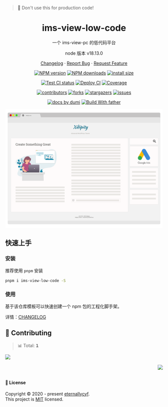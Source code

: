 <a name="readme-top"></a>

> 🚧 Don't use this for production code!

<div align="center">

[//]: # '<img width="160" src="https://avatars.githubusercontent.com/u/17870709?v=4">'

<h1>ims-view-low-code</h1>

一个 ims-view-pc 的低代码平台

node 版本 v18.13.0

[Changelog](./CHANGELOG.md) · [Report Bug][issues-url] · [Request Feature][issues-url]

<!-- SHIELD GROUP -->

[![NPM version][npm-image]][npm-url] [![NPM downloads][download-image]][download-url] [![install size][npm-size]][npm-size-url]

[![Test CI status][test-ci]][test-ci-url] [![Deploy CI][release-ci]][release-ci-url] [![Coverage][coverage]][codecov-url]

[![contributors][contributors-shield]][contributors-url] [![forks][forks-shield]][forks-url] [![stargazers][stargazers-shield]][stargazers-url] [![issues][issues-shield]][issues-url]

[![ docs by dumi][dumi-url]](https://d.umijs.org/) [![Build With father][father-url]](https://github.com/umijs/father/)

![](https://github.com/othneildrew/Best-README-Template/raw/master/images/screenshot.png)

<!-- gitpod url -->

[gitpod-badge]: https://img.shields.io/badge/Gitpod-ready--to--code-blue?logo=gitpod
[gitpod-url]: https://gitpod.io/#https://github.com/ant-design/ims-view-low-code

<!-- umi url -->

[dumi-url]: https://img.shields.io/badge/docs%20by-dumi-blue
[father-url]: https://img.shields.io/badge/build%20with-father-028fe4.svg

<!-- npm url -->

[npm-image]: http://img.shields.io/npm/v/ims-view-low-code.svg?style=flat-square&color=deepgreen&label=latest
[npm-url]: http://npmjs.org/package/ims-view-low-code
[npm-size]: https://img.shields.io/bundlephobia/minzip/ims-view-low-code?color=deepgreen&label=gizpped%20size&style=flat-square
[npm-size-url]: https://packagephobia.com/result?p=ims-view-low-code

<!-- coverage -->

[coverage]: https://codecov.io/gh/eternallycyf/ims-view-low-code/branch/master/graph/badge.svg
[codecov-url]: https://codecov.io/gh/eternallycyf/ims-view-low-code/branch/master

<!-- Github CI -->

[test-ci]: https://github.com/eternallycyf/ims-view-low-code/workflows/Test%20CI/badge.svg
[release-ci]: https://github.com/eternallycyf/ims-view-low-code/workflows/Release%20CI/badge.svg
[test-ci-url]: https://github.com/eternallycyf/ims-view-low-code/actions?query=workflow%3ATest%20CI
[release-ci-url]: https://github.com/eternallycyf/ims-view-low-code/actions?query=workflow%3ARelease%20CI
[download-image]: https://img.shields.io/npm/dm/ims-view-low-code.svg?style=flat-square
[download-url]: https://npmjs.org/package/ims-view-low-code

</div>

## 快速上手

### 安装

推荐使用 `pnpm` 安装

```bash
pnpm i ims-view-low-code -S
```

### 使用

基于该仓库模板可以快速创建一个 npm 包的工程化脚手架。

详情：[CHANGELOG](./CHANGELOG.md)

## 🤝 Contributing

<!-- CONTRIBUTION GROUP -->

> 📊 Total: <kbd>**1**</kbd>

<a href="https://github.com/eternallycyf" title="eternallycyf">
  <img src="https://avatars.githubusercontent.com/u/63464198?v=4" width="50" />
</a>

<!-- CONTRIBUTION END -->

<div align="right">

[![][back-to-top]](#readme-top)

## </div>

#### 📝 License

Copyright © 2020 - present [eternallycyf][profile-url]. <br />
This project is [MIT](./LICENSE) licensed.

<!-- LINK GROUP -->

[profile-url]: https://github.com/eternallycyf

<!-- SHIELD LINK GROUP -->

[back-to-top]: https://img.shields.io/badge/-BACK_TO_TOP-151515?style=flat-square

<!-- contributors -->

[contributors-shield]: https://img.shields.io/github/contributors/eternallycyf/ims-view-low-code.svg?style=flat
[contributors-url]: https://github.com/eternallycyf/ims-view-low-code/graphs/contributors

<!-- forks -->

[forks-shield]: https://img.shields.io/github/forks/eternallycyf/ims-view-low-code.svg?style=flat
[forks-url]: https://github.com/eternallycyf/ims-view-low-code/network/members

<!-- stargazers -->

[stargazers-shield]: https://img.shields.io/github/stars/eternallycyf/ims-view-low-code.svg?style=flat
[stargazers-url]: https://github.com/eternallycyf/ims-view-low-code/stargazers

<!-- issues -->

[issues-shield]: https://img.shields.io/github/issues/eternallycyf/ims-view-low-code.svg?style=flat
[issues-url]: https://github.com/eternallycyf/ims-view-low-code/issues/new/choose
